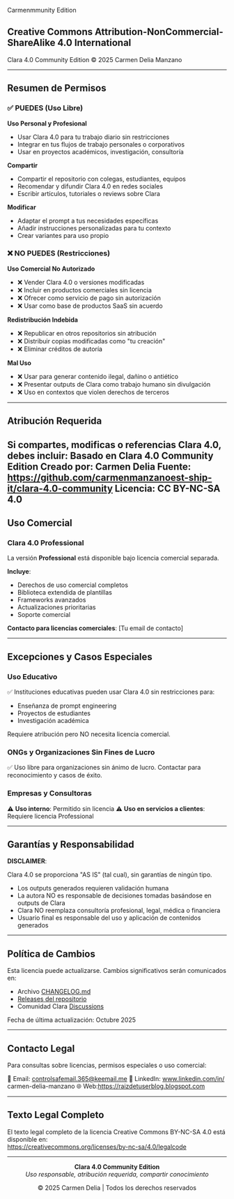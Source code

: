 Carmenmmunity Edition

## Creative Commons Attribution-NonCommercial-ShareAlike 4.0 International

Clara 4.0 Community Edition © 2025 Carmen Delia Manzano 

---

## Resumen de Permisos

### ✅ PUEDES (Uso Libre)

**Uso Personal y Profesional**
- Usar Clara 4.0 para tu trabajo diario sin restricciones
- Integrar en tus flujos de trabajo personales o corporativos
- Usar en proyectos académicos, investigación, consultoría

**Compartir**
- Compartir el repositorio con colegas, estudiantes, equipos
- Recomendar y difundir Clara 4.0 en redes sociales
- Escribir artículos, tutoriales o reviews sobre Clara

**Modificar**
- Adaptar el prompt a tus necesidades específicas
- Añadir instrucciones personalizadas para tu contexto
- Crear variantes para uso propio

### ❌ NO PUEDES (Restricciones)

**Uso Comercial No Autorizado**
- ❌ Vender Clara 4.0 o versiones modificadas
- ❌ Incluir en productos comerciales sin licencia
- ❌ Ofrecer como servicio de pago sin autorización
- ❌ Usar como base de productos SaaS sin acuerdo

**Redistribución Indebida**
- ❌ Republicar en otros repositorios sin atribución
- ❌ Distribuir copias modificadas como "tu creación"
- ❌ Eliminar créditos de autoría

**Mal Uso**
- ❌ Usar para generar contenido ilegal, dañino o antiético
- ❌ Presentar outputs de Clara como trabajo humano sin divulgación
- ❌ Uso en contextos que violen derechos de terceros

---

## Atribución Requerida

Si compartes, modificas o referencias Clara 4.0, debes incluir:
Basado en Clara 4.0 Community Edition Creado por: Carmen Delia Fuente: https://github.com/carmenmanzanoest-ship-it/clara-4.0-community Licencia: CC BY-NC-SA 4.0
---

## Uso Comercial

### Clara 4.0 Professional
La versión **Professional** está disponible bajo licencia comercial separada.

**Incluye**:
- Derechos de uso comercial completos
- Biblioteca extendida de plantillas
- Frameworks avanzados
- Actualizaciones prioritarias
- Soporte comercial

**Contacto para licencias comerciales**: [Tu email de contacto]

---

## Excepciones y Casos Especiales

### Uso Educativo
✅ Instituciones educativas pueden usar Clara 4.0 sin restricciones para:
- Enseñanza de prompt engineering
- Proyectos de estudiantes
- Investigación académica

Requiere atribución pero NO necesita licencia comercial.

### ONGs y Organizaciones Sin Fines de Lucro
✅ Uso libre para organizaciones sin ánimo de lucro.
Contactar para reconocimiento y casos de éxito.

### Empresas y Consultoras
⚠️ **Uso interno**: Permitido sin licencia
⚠️ **Uso en servicios a clientes**: Requiere licencia Professional

---

## Garantías y Responsabilidad

**DISCLAIMER**:

Clara 4.0 se proporciona "AS IS" (tal cual), sin garantías de ningún tipo.

- Los outputs generados requieren validación humana
- La autora NO es responsable de decisiones tomadas basándose en outputs de Clara
- Clara NO reemplaza consultoría profesional, legal, médica o financiera
- Usuario final es responsable del uso y aplicación de contenidos generados

---

## Política de Cambios

Esta licencia puede actualizarse. Cambios significativos serán comunicados en:
- Archivo [CHANGELOG.md](CHANGELOG.md)
- [Releases del repositorio](../../releases)
- Comunidad Clara [Discussions](../../discussions)

Fecha de última actualización: Octubre 2025

---

## Contacto Legal

Para consultas sobre licencias, permisos especiales o uso comercial:

📧 Email: controlsafemail.365@keemail.me
🔗 LinkedIn: www.linkedin.com/in/
carmen-delia-manzano
🌐 Web:https://raizdetuserblog.blogspot.com

---

## Texto Legal Completo

El texto legal completo de la licencia Creative Commons BY-NC-SA 4.0 está disponible en:  
https://creativecommons.org/licenses/by-nc-sa/4.0/legalcode

---

<div align="center">

**Clara 4.0 Community Edition**  
*Uso responsable, atribución requerida, compartir conocimiento*

©️ 2025 Carmen Delia | Todos los derechos reservados

</div>
